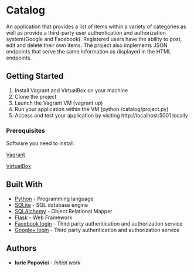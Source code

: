 # Catalog

An application that provides a list of items within a variety of categories as well as provide a third-party user authentication and authorization system(Google and Facebook). Registered users have the ability to post, edit and delete their own items. 
The project also implements JSON endpoints that serve the same information as displayed in the HTML endpoints.

## Getting Started

1. Install Vagrant and VirtualBox on your machine
2. Clone the project
3. Launch the Vagrant VM (vagrant up)
5. Run your application within the VM (python /catalog/project.py)
6. Access and test your application by visiting http://localhost:5001 locally

### Prerequisites

Software you need to install:

[Vagrant](https://www.vagrantup.com/)

[VirtualBox](https://www.virtualbox.org/)

## Built With

* [Python](https://www.python.org/) - Programming language
* [SQLite](https://www.sqlite.org/) - SQL database engine
* [SQLAlchemy](https://www.sqlalchemy.org/) - Object Relational Mapper
* [Flask](http://flask.pocoo.org/) - Web Framework
* [Facebook login](https://developers.facebook.com/docs/facebook-login) - Third party authentication and authorization service
* [Google+ login](https://developers.google.com/+/web/api/rest/oauth) - Third party authentication and authorization service


## Authors

* **Iurie Popovici** - *Initial work*
